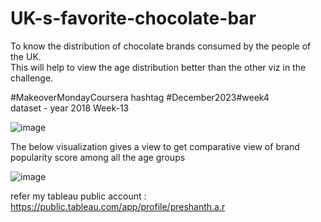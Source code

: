 # UK-s-favorite-chocolate-bar

To know the distribution of chocolate brands consumed by the people of the UK.   
This will help to view the age distribution better than the other viz in the challenge.

#MakeoverMondayCoursera hashtag #December2023#week4   
dataset - year 2018 Week-13 

![image](https://user-images.githubusercontent.com/66838658/208977477-b43005a4-c3f5-4e31-a2aa-e55c42f0cb13.png)

The below visualization  gives a view to get comparative view of brand popularity score among all the age groups

![image](https://user-images.githubusercontent.com/66838658/208977516-e482f65a-7a01-41c8-801c-2df67deb1092.png)


refer my tableau public account : https://public.tableau.com/app/profile/preshanth.a.r
